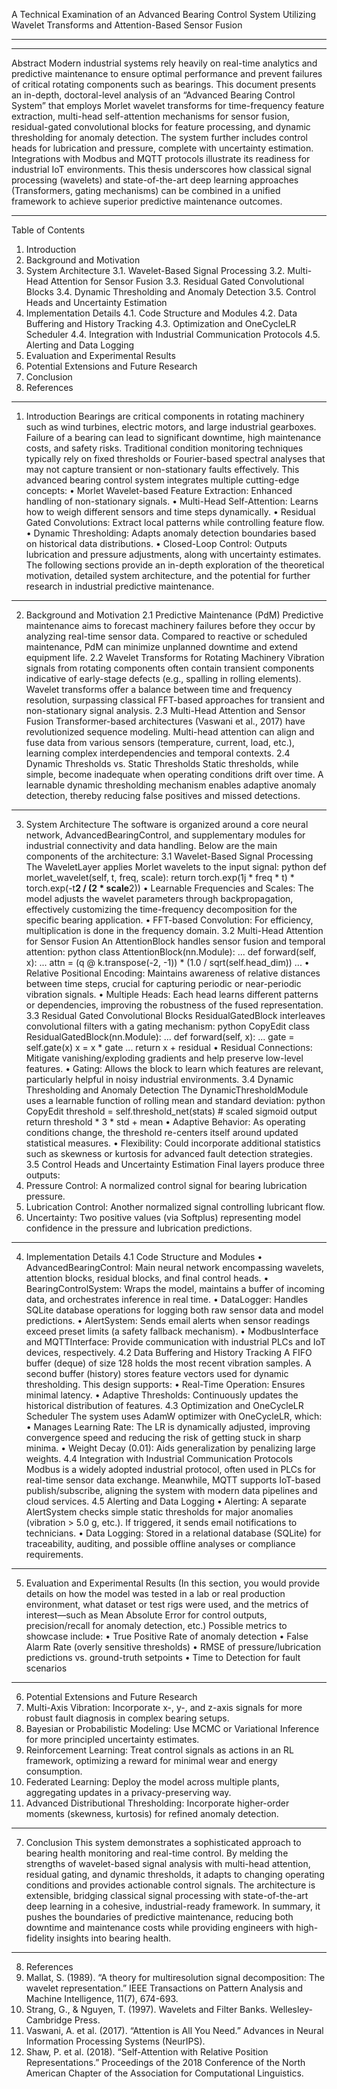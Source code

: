 A Technical Examination of an Advanced Bearing Control System Utilizing Wavelet Transforms and Attention-Based Sensor Fusion
________________________________________

________________________________________















Abstract
Modern industrial systems rely heavily on real-time analytics and predictive maintenance to ensure optimal performance and prevent failures of critical rotating components such as bearings. This document presents an in-depth, doctoral-level analysis of an “Advanced Bearing Control System” that employs Morlet wavelet transforms for time-frequency feature extraction, multi-head self-attention mechanisms for sensor fusion, residual-gated convolutional blocks for feature processing, and dynamic thresholding for anomaly detection. The system further includes control heads for lubrication and pressure, complete with uncertainty estimation. Integrations with Modbus and MQTT protocols illustrate its readiness for industrial IoT environments. This thesis underscores how classical signal processing (wavelets) and state-of-the-art deep learning approaches (Transformers, gating mechanisms) can be combined in a unified framework to achieve superior predictive maintenance outcomes.
________________________________________
Table of Contents
1.	Introduction
2.	Background and Motivation
3.	System Architecture
3.1. Wavelet-Based Signal Processing
3.2. Multi-Head Attention for Sensor Fusion
3.3. Residual Gated Convolutional Blocks
3.4. Dynamic Thresholding and Anomaly Detection
3.5. Control Heads and Uncertainty Estimation
4.	Implementation Details
4.1. Code Structure and Modules
4.2. Data Buffering and History Tracking
4.3. Optimization and OneCycleLR Scheduler
4.4. Integration with Industrial Communication Protocols
4.5. Alerting and Data Logging
5.	Evaluation and Experimental Results
6.	Potential Extensions and Future Research
7.	Conclusion
8.	References
________________________________________




1. Introduction
Bearings are critical components in rotating machinery such as wind turbines, electric motors, and large industrial gearboxes. Failure of a bearing can lead to significant downtime, high maintenance costs, and safety risks. Traditional condition monitoring techniques typically rely on fixed thresholds or Fourier-based spectral analyses that may not capture transient or non-stationary faults effectively.
This advanced bearing control system integrates multiple cutting-edge concepts:
•	Morlet Wavelet-based Feature Extraction: Enhanced handling of non-stationary signals.
•	Multi-Head Self-Attention: Learns how to weigh different sensors and time steps dynamically.
•	Residual Gated Convolutions: Extract local patterns while controlling feature flow.
•	Dynamic Thresholding: Adapts anomaly detection boundaries based on historical data distributions.
•	Closed-Loop Control: Outputs lubrication and pressure adjustments, along with uncertainty estimates.
The following sections provide an in-depth exploration of the theoretical motivation, detailed system architecture, and the potential for further research in industrial predictive maintenance.
________________________________________









2. Background and Motivation
2.1 Predictive Maintenance (PdM)
Predictive maintenance aims to forecast machinery failures before they occur by analyzing real-time sensor data. Compared to reactive or scheduled maintenance, PdM can minimize unplanned downtime and extend equipment life.
2.2 Wavelet Transforms for Rotating Machinery
Vibration signals from rotating components often contain transient components indicative of early-stage defects (e.g., spalling in rolling elements). Wavelet transforms offer a balance between time and frequency resolution, surpassing classical FFT-based approaches for transient and non-stationary signal analysis.
2.3 Multi-Head Attention and Sensor Fusion
Transformer-based architectures (Vaswani et al., 2017) have revolutionized sequence modeling. Multi-head attention can align and fuse data from various sensors (temperature, current, load, etc.), learning complex interdependencies and temporal contexts.
2.4 Dynamic Thresholds vs. Static Thresholds
Static thresholds, while simple, become inadequate when operating conditions drift over time. A learnable dynamic thresholding mechanism enables adaptive anomaly detection, thereby reducing false positives and missed detections.
________________________________________








3. System Architecture
The software is organized around a core neural network, AdvancedBearingControl, and supplementary modules for industrial connectivity and data handling. Below are the main components of the architecture:
3.1 Wavelet-Based Signal Processing
The WaveletLayer applies Morlet wavelets to the input signal:
python
def morlet_wavelet(self, t, freq, scale):
    return torch.exp(1j * freq * t) * torch.exp(-t**2 / (2 * scale**2))
•	Learnable Frequencies and Scales: The model adjusts the wavelet parameters through backpropagation, effectively customizing the time-frequency decomposition for the specific bearing application.
•	FFT-based Convolution: For efficiency, multiplication is done in the frequency domain.
3.2 Multi-Head Attention for Sensor Fusion
An AttentionBlock handles sensor fusion and temporal attention:
python
class AttentionBlock(nn.Module):
    ...
    def forward(self, x):
        ...
        attn = (q @ k.transpose(-2, -1)) * (1.0 / sqrt(self.head_dim))
        ...
•	Relative Positional Encoding: Maintains awareness of relative distances between time steps, crucial for capturing periodic or near-periodic vibration signals.
•	Multiple Heads: Each head learns different patterns or dependencies, improving the robustness of the fused representation.
3.3 Residual Gated Convolutional Blocks
ResidualGatedBlock interleaves convolutional filters with a gating mechanism:
python
CopyEdit
class ResidualGatedBlock(nn.Module):
    ...
    def forward(self, x):
        ...
        gate = self.gate(x)
        x = x * gate
        ...
        return x + residual
•	Residual Connections: Mitigate vanishing/exploding gradients and help preserve low-level features.
•	Gating: Allows the block to learn which features are relevant, particularly helpful in noisy industrial environments.
3.4 Dynamic Thresholding and Anomaly Detection
The DynamicThresholdModule uses a learnable function of rolling mean and standard deviation:
python
CopyEdit
threshold = self.threshold_net(stats)  # scaled sigmoid output
return threshold * 3 * std + mean
•	Adaptive Behavior: As operating conditions change, the threshold re-centers itself around updated statistical measures.
•	Flexibility: Could incorporate additional statistics such as skewness or kurtosis for advanced fault detection strategies.
3.5 Control Heads and Uncertainty Estimation
Final layers produce three outputs:
1.	Pressure Control: A normalized control signal for bearing lubrication pressure.
2.	Lubrication Control: Another normalized signal controlling lubricant flow.
3.	Uncertainty: Two positive values (via Softplus) representing model confidence in the pressure and lubrication predictions.
________________________________________








4. Implementation Details
4.1 Code Structure and Modules
•	AdvancedBearingControl: Main neural network encompassing wavelets, attention blocks, residual blocks, and final control heads.
•	BearingControlSystem: Wraps the model, maintains a buffer of incoming data, and orchestrates inference in real time.
•	DataLogger: Handles SQLite database operations for logging both raw sensor data and model predictions.
•	AlertSystem: Sends email alerts when sensor readings exceed preset limits (a safety fallback mechanism).
•	ModbusInterface and MQTTInterface: Provide communication with industrial PLCs and IoT devices, respectively.
4.2 Data Buffering and History Tracking
A FIFO buffer (deque) of size 128 holds the most recent vibration samples. A second buffer (history) stores feature vectors used for dynamic thresholding. This design supports:
•	Real-Time Operation: Ensures minimal latency.
•	Adaptive Thresholds: Continuously updates the historical distribution of features.
4.3 Optimization and OneCycleLR Scheduler
The system uses AdamW optimizer with OneCycleLR, which:
•	Manages Learning Rate: The LR is dynamically adjusted, improving convergence speed and reducing the risk of getting stuck in sharp minima.
•	Weight Decay (0.01): Aids generalization by penalizing large weights.
4.4 Integration with Industrial Communication Protocols
Modbus is a widely adopted industrial protocol, often used in PLCs for real-time sensor data exchange. Meanwhile, MQTT supports IoT-based publish/subscribe, aligning the system with modern data pipelines and cloud services.
4.5 Alerting and Data Logging
•	Alerting: A separate AlertSystem checks simple static thresholds for major anomalies (vibration > 5.0 g, etc.). If triggered, it sends email notifications to technicians.
•	Data Logging: Stored in a relational database (SQLite) for traceability, auditing, and possible offline analyses or compliance requirements.
________________________________________

5. Evaluation and Experimental Results
(In this section, you would provide details on how the model was tested in a lab or real production environment, what dataset or test rigs were used, and the metrics of interest—such as Mean Absolute Error for control outputs, precision/recall for anomaly detection, etc.)
Possible metrics to showcase include:
•	True Positive Rate of anomaly detection
•	False Alarm Rate (overly sensitive thresholds)
•	RMSE of pressure/lubrication predictions vs. ground-truth setpoints
•	Time to Detection for fault scenarios
________________________________________
6. Potential Extensions and Future Research
1.	Multi-Axis Vibration: Incorporate x-, y-, and z-axis signals for more robust fault diagnosis in complex bearing setups.
2.	Bayesian or Probabilistic Modeling: Use MCMC or Variational Inference for more principled uncertainty estimates.
3.	Reinforcement Learning: Treat control signals as actions in an RL framework, optimizing a reward for minimal wear and energy consumption.
4.	Federated Learning: Deploy the model across multiple plants, aggregating updates in a privacy-preserving way.
5.	Advanced Distributional Thresholding: Incorporate higher-order moments (skewness, kurtosis) for refined anomaly detection.
________________________________________







7. Conclusion
This system demonstrates a sophisticated approach to bearing health monitoring and real-time control. By melding the strengths of wavelet-based signal analysis with multi-head attention, residual gating, and dynamic thresholds, it adapts to changing operating conditions and provides actionable control signals. The architecture is extensible, bridging classical signal processing with state-of-the-art deep learning in a cohesive, industrial-ready framework.
In summary, it pushes the boundaries of predictive maintenance, reducing both downtime and maintenance costs while providing engineers with high-fidelity insights into bearing health.
________________________________________
8. References
1.	Mallat, S. (1989). “A theory for multiresolution signal decomposition: The wavelet representation.” IEEE Transactions on Pattern Analysis and Machine Intelligence, 11(7), 674-693.
2.	Strang, G., & Nguyen, T. (1997). Wavelets and Filter Banks. Wellesley-Cambridge Press.
3.	Vaswani, A. et al. (2017). “Attention is All You Need.” Advances in Neural Information Processing Systems (NeurIPS).
4.	Shaw, P. et al. (2018). “Self-Attention with Relative Position Representations.” Proceedings of the 2018 Conference of the North American Chapter of the Association for Computational Linguistics.

